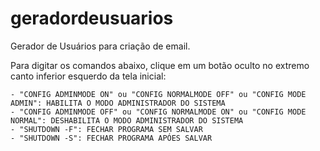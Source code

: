 # geradordeusuarios
Gerador de Usuários para criação de email.

Para digitar os comandos abaixo, clique em um botão oculto no extremo canto inferior esquerdo da tela inicial:

    - "CONFIG ADMINMODE ON" ou "CONFIG NORMALMODE OFF" ou "CONFIG MODE ADMIN": HABILITA O MODO ADMINISTRADOR DO SISTEMA
    - "CONFIG ADMINMODE OFF" ou "CONFIG NORMALMODE ON" ou "CONFIG MODE NORMAL": DESHABILITA O MODO ADMINISTRADOR DO SISTEMA
    - "SHUTDOWN -F": FECHAR PROGRAMA SEM SALVAR
    - "SHUTDOWN -S": FECHAR PROGRAMA APÓES SALVAR